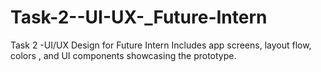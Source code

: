 # Task-2--UI-UX-_Future-Intern
Task 2 -UI/UX Design for Future Intern Includes app screens, layout flow, colors , and UI components showcasing the prototype.
